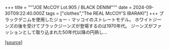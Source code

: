 +++
title = """JOE McCOY Lot.905 / BLACK DENIM"""
date = 2024-09-30T09:22:40.000Z
tags = ["clothes","The REAL McCOY'S IBARAKI"]
+++
ブラックデニムを使用したジョー・マッコイのストレートモデル。 ホワイトジーンズの後を受けてブラックジーンズが登場するのは1970年代。 ジーンズがファッションとして取り込まれた50年代以降の円熟し...

[[source]](https://the-realmccoys.ocnk.net/product/1438)
